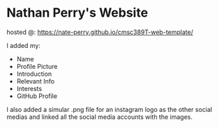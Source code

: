 # Nathan Perry's Website

hosted @:
https://nate-perry.github.io/cmsc389T-web-template/

I added my:
- Name
- Profile Picture
- Introduction
- Relevant Info
- Interests
- GitHub Profile

I also added a simular .png file for an instagram logo as the other social medias and linked all the social media accounts with the images.
